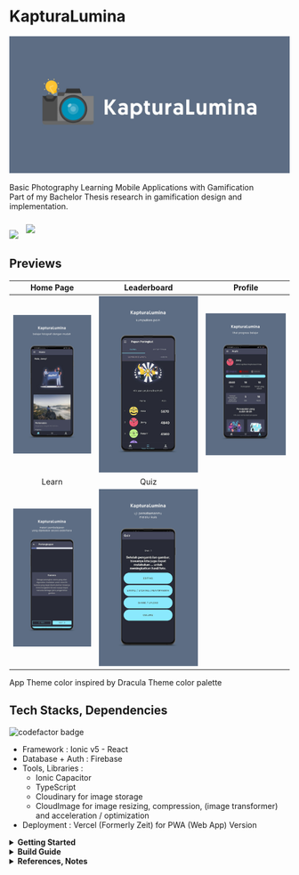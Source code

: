 # KapturaLumina
![KapturaLumina](previews/banner.jpg)

Basic Photography Learning Mobile Applications with Gamification <br/>
Part of my Bachelor Thesis research in gamification design and implementation.

[<img src="https://play.google.com/intl/en_us/badges/static/images/badges/en_badge_web_generic.png" width="200"/>](https://play.google.com/store/apps/details?id=dev.sznm.kapturalumina) [<img src="https://user-images.githubusercontent.com/9122190/28998409-c5bf7362-7a00-11e7-9b63-db56694522e7.png" width="188" style="padding:10px"/>](https://kapturalumina.sznm.dev)

## Previews

Home Page | Leaderboard | Profile
:-------------------------:|:-------------------------:|:-------------------------:
![01](previews/01.jpg) | ![02](previews/02.jpg) | ![03](previews/03.jpg)
Learn | Quiz | 
![04](previews/04.jpg) | ![05](previews/05.jpg) | 

App Theme color inspired by Dracula Theme color palette

## Tech Stacks, Dependencies
![codefactor badge](https://www.codefactor.io/repository/github/sozonome/kapturalumina/badge?style=for-the-badge)
* Framework : Ionic v5 - React
* Database + Auth : Firebase
* Tools, Libraries : 
  - Ionic Capacitor
  - TypeScript
  - Cloudinary for image storage
  - CloudImage for image resizing, compression, (image transformer) and acceleration / optimization
* Deployment : Vercel (Formerly Zeit) for PWA (Web App) Version

<details>
  <summary><strong>Getting Started</strong></summary>
 
  ## SettingUptheFirebase
  In order for the application to run, you will need to connect it to Firebase Auth and Database. 
  
  1. Create a firebase project
  2. Go to project settings, add a web app to acquire the API key
  3. Go to Authentication -> Sign In Method -> Enable Email/Password
  4. Go to Database -> pick Realtime Database -> import [this sample database file](sample-database.json)

  ## Getting Started
  1. [Download](https://nodejs.org) and install node.js
  2. Install ionic CLI : 
    `npm install -g ionic`
  3. Clone this repo
    `git clone https://github.com/sozonome/kapturalumina.git`
  4. Run `npm i` or `yarn` from project root
  6. Run `ionic s`
</details>

<details>
  <summary><strong>Build Guide</strong></summary>

  ## General Build Guide
  * `npm run build-release-android` or `npm run build-clean-release-android`

  ## Build to APK Guide
  1. `npm run build-release-android`,
  2. `npm run debug-android`, wait until Android Studio Open and finish setting up Gradle etc
  3. Clean Project + Rebuild Project if needed
  4. Go to Build > Generate Signed Bundle / APK 
  5. Put in the password of the KeyStore
  6. Done
</details>

<details>
  <summary><strong>References, Notes</strong></summary>

  ## References
  ##### Some references and problems I encounter during development and I think will be helpful for my next projects
  - [Ionic](https://ionicframework.com/)
    - [Ionic Docs](https://ionicframework.com/docs/react) 
    - [Ionic + React + Firebase Tutorial](https://www.youtube.com/playlist?list=PLYxzS__5yYQlhvyLXSKhv4oAvl06MInSE)
    - [Change Font](https://commentedcoding.com/how-to-create-a-settings-page-with-customizable-font-family-in-ionic-5-steps/)
    - [Theming](https://ionicframework.com/docs/theming/themes)
    - [Colors - Color Generator](https://ionicframework.com/docs/theming/colors)
    - Hardware Back Button Android Problem
      - [Hardware Back Button Android Problem - Android](https://ionicframework.com/docs/developing/hardware-back-button)
      - [Hardware Back Button Android Problem - Android](https://forum.ionicframework.com/t/react-handle-hardware-back-button/183566/3)
        <pre><code>setupConfig({
          swipeBackEnabled: false,
          hardwareBackButton: false, //android
        });</code></pre>
      - [React Config](https://ionicframework.com/docs/react/config)
        - [Capacitor App API - Add listener back button](https://capacitor.ionicframework.com/docs/apis/app/)
        - [App Minimize](https://ionicframework.com/docs/native/app-minimize)
  - [Environment Variables](https://www.youtube.com/watch?v=17UVejOw3zA)
  - [Firebase](https://firebase.google.com/)
    - [React Auth with Firebase and Hooks](https://www.youtube.com/watch?v=unr4s3jd9qA)
    - [Manage Users](https://firebase.google.com/docs/auth/web/manage-users)
    - [Realtime Database Read and Write](https://firebase.google.com/docs/database/web/read-and-write)
  - [Persistent Login](https://www.youtube.com/watch?v=2Oz-OLB8FQQ)
  - [Capacitor](https://capacitor.ionicframework.com/docs/)
  - [Android App Version Number](https://www.freakyjolly.com/change-version-number-of-app-in-android-studio/#.XtM01TPiuHs)
  - [TypeScript - Utility Types](https://www.typescriptlang.org/docs/handbook/utility-types.html)
</details>

